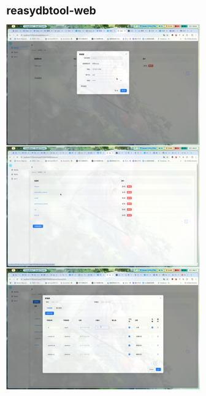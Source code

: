 # reasydbtool-web
<img src="./asset/satty-20250206-11:03:22.png">

<img src="./asset/satty-20250206-11:05:21.png">

<img src="./asset/satty-20250206-11:06:11.png">
